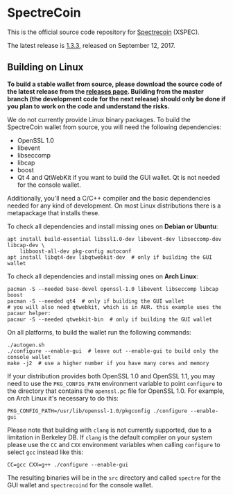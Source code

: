 SpectreCoin
===========

This is the official source code repository for [Spectrecoin](https://spectreproject.io/) (XSPEC).

The latest release is [1.3.3](https://github.com/spectrecoin/spectre/releases/tag/v1.3.3), released on September 12, 2017.

Building on Linux
-----------------

**To build a stable wallet from source, please download the source code of the latest release from the [releases page](https://github.com/spectrecoin/spectre/releases). Building from the master branch (the development code for the next release) should only be done if you plan to work on the code and understand the risks.**

We do not currently provide Linux binary packages. To build the SpectreCoin wallet from source, you will need the following dependencies:

 * OpenSSL 1.0
 * libevent
 * libseccomp
 * libcap
 * boost
 * Qt 4 and QtWebKit if you want to build the GUI wallet. Qt is not needed for the console wallet.

Additionally, you'll need a C/C++ compiler and the basic dependencies needed for any kind of development. On most Linux distributions there is a metapackage that installs these.

To check all dependencies and install missing ones on **Debian or Ubuntu**:

    apt install build-essential libssl1.0-dev libevent-dev libseccomp-dev libcap-dev \
        libboost-all-dev pkg-config autoconf
    apt install libqt4-dev libqtwebkit-dev  # only if building the GUI wallet

To check all dependencies and install missing ones on **Arch Linux**:

    pacman -S --needed base-devel openssl-1.0 libevent libseccomp libcap boost
    pacman -S --needed qt4  # only if building the GUI wallet
    # you will also need qtwebkit, which is in AUR. this example uses the pacaur helper:
    pacaur -S --needed qtwebkit-bin  # only if building the GUI wallet

On all platforms, to build the wallet run the following commands:

    ./autogen.sh
    ./configure --enable-gui  # leave out --enable-gui to build only the console wallet
    make -j2  # use a higher number if you have many cores and memory

If your distribution provides both OpenSSL 1.0 and OpenSSL 1.1, you may need to use the `PKG_CONFIG_PATH` environment variable to point `configure` to the directory that contains the `openssl.pc` file for OpenSSL 1.0. For example, on Arch Linux it's necessary to do this:

    PKG_CONFIG_PATH=/usr/lib/openssl-1.0/pkgconfig ./configure --enable-gui

Please note that building with `clang` is not currently supported, due to a limitation in Berkeley DB. If `clang` is the default compiler on your system please use the `CC` and `CXX` environment variables when calling `configure` to select `gcc` instead like this:

    CC=gcc CXX=g++ ./configure --enable-gui

The resulting binaries will be in the `src` directory and called `spectre` for the GUI wallet and `spectrecoind` for the console wallet.
